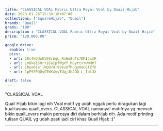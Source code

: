 ```yaml
---
title: "CLASSICAL VOAL Fabric Ultra Royal Voal by Quail Hijab"
date: 2023-01-26T15:30:18+07:00
collections: ["SquareHijab", "Quail"]
brands: "Quail"
grams: "100"
description : "CLASSICAL VOAL Fabric Ultra Royal Voal by Quail Hijab"
price: "129,000.00"

google_drive:
  enable: true
  pics:
  - url: 10c4kQdwO500cbqL_RuWu8uTs7DKICxmR
  - url: 1mDkei50rY16aIpfWgVf_hGyttxYwWHMT
  - url: 1heo0jejlNQ8VH-90evDfhugyOeCEfZfD
  - url: 1pF97PQUyQTWK4yyTUqjJhJOO-L_IbtJX

draft: false
---
```


"CLASSICAL VOAL


Quail Hijab bikin lagi nih Voal motif yg udah nggak perlu diragukan lagi kualitasnya quailLovers. CLASSICAL VOAL namanya! motifnya yg mevvah bikin quailLovers makin percaya diri dalam berhijab nih. Ada motif printing tulisan QUAIL yg udah pasti jadi ciri khas Quail Hijab :)"


----    
 
